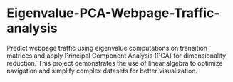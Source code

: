 # Eigenvalue-PCA-Webpage-Traffic-analysis
Predict webpage traffic using eigenvalue computations on transition matrices and apply Principal Component Analysis (PCA) for dimensionality reduction. This project demonstrates the use of linear algebra to optimize navigation and simplify complex datasets for better visualization.
